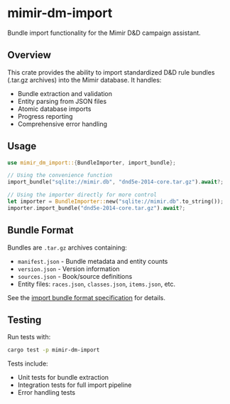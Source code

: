 # mimir-dm-import

Bundle import functionality for the Mimir D&D campaign assistant.

## Overview

This crate provides the ability to import standardized D&D rule bundles (.tar.gz archives) into the Mimir database. It handles:

- Bundle extraction and validation
- Entity parsing from JSON files
- Atomic database imports
- Progress reporting
- Comprehensive error handling

## Usage

```rust
use mimir_dm_import::{BundleImporter, import_bundle};

// Using the convenience function
import_bundle("sqlite://mimir.db", "dnd5e-2014-core.tar.gz").await?;

// Using the importer directly for more control
let importer = BundleImporter::new("sqlite://mimir.db".to_string());
importer.import_bundle("dnd5e-2014-core.tar.gz").await?;
```

## Bundle Format

Bundles are `.tar.gz` archives containing:

- `manifest.json` - Bundle metadata and entity counts
- `version.json` - Version information
- `sources.json` - Book/source definitions
- Entity files: `races.json`, `classes.json`, `items.json`, etc.

See the [import bundle format specification](../../docs/data-design/import-bundle-format.md) for details.

## Testing

Run tests with:

```bash
cargo test -p mimir-dm-import
```

Tests include:
- Unit tests for bundle extraction
- Integration tests for full import pipeline
- Error handling tests